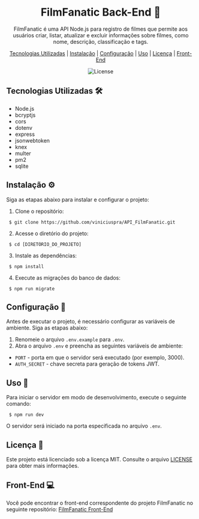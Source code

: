 <h1 align="center"> FilmFanatic Back-End 🎥</h1>

<p align="center">
 FilmFanatic é uma API Node.js para registro de filmes que permite aos usuários criar, listar, atualizar e excluir informações sobre filmes, como nome, descrição, classificação e tags.
</p>

<p align="center">
  <a href="#tecnologias-utilizadas">Tecnologias Utilizadas</a> |
  <a href="#instalação">Instalação</a> |
  <a href="#configuração">Configuração</a> |
  <a href="#uso">Uso</a> |
  <a href="#licença">Licença</a> |
  <a href="#front-end">Front-End</a>
</p>


<p align="center">
  <img alt="License" src="https://img.shields.io/static/v1?label=license&message=MIT&color=49AA26&labelColor=000000">
</p>


## Tecnologias Utilizadas 🛠️ 
- Node.js
- bcryptjs
- cors
- dotenv
- express
- jsonwebtoken
- knex
- multer
- pm2
- sqlite

## Instalação ⚙️
Siga as etapas abaixo para instalar e configurar o projeto:

1. Clone o repositório: <br>
 ```
  $ git clone https://github.com/viniciuspra/API_FilmFanatic.git
 ```

2. Acesse o diretório do projeto:
 ```
  $ cd [DIRETÓRIO_DO_PROJETO]
 ```

3. Instale as dependências:
 ```
  $ npm install
 ```

4. Execute as migrações do banco de dados:
```
 $ npm run migrate
```

## Configuração 🔧
Antes de executar o projeto, é necessário configurar as variáveis de ambiente. Siga as etapas abaixo:

1. Renomeie o arquivo `.env.example` para `.env`.
2. Abra o arquivo `.env` e preencha as seguintes variáveis de ambiente:
- `PORT` - porta em que o servidor será executado (por exemplo, 3000).
- `AUTH_SECRET` - chave secreta para geração de tokens JWT.

## Uso 🚀
Para iniciar o servidor em modo de desenvolvimento, execute o seguinte comando:
```
 $ npm run dev
```
O servidor será iniciado na porta especificada no arquivo `.env`.

## Licença 📄
Este projeto está licenciado sob a licença MIT. Consulte o arquivo [LICENSE](LICENSE) para obter mais informações.

## Front-End 💻
Você pode encontrar o front-end correspondente do projeto FilmFanatic no seguinte repositório: [FilmFanatic Front-End](https://github.com/viniciuspra/FilmFanatic)
